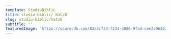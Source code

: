 ```yaml
---
template: StudiuBiblic
title: studiu-biblic/ Katz6
slug: studiu-biblic/katz6
subtitle: ''
featuredImage: 'https://ucarecdn.com/83a3c73d-f234-4086-9fad-cee3a9626230/'
---
```


